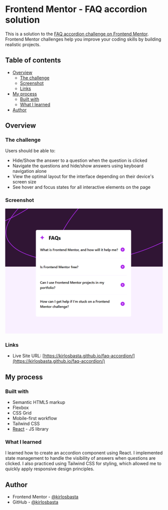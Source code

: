 # Frontend Mentor - FAQ accordion solution

This is a solution to the [FAQ accordion challenge on Frontend Mentor](https://www.frontendmentor.io/challenges/faq-accordion-wyfFdeBwBz). Frontend Mentor challenges help you improve your coding skills by building realistic projects. 

## Table of contents

- [Overview](#overview)
  - [The challenge](#the-challenge)
  - [Screenshot](#screenshot)
  - [Links](#links)
- [My process](#my-process)
  - [Built with](#built-with)
  - [What I learned](#what-i-learned)
- [Author](#author)


## Overview

### The challenge

Users should be able to:

- Hide/Show the answer to a question when the question is clicked
- Navigate the questions and hide/show answers using keyboard navigation alone
- View the optimal layout for the interface depending on their device's screen size
- See hover and focus states for all interactive elements on the page

### Screenshot

![](./public/image.png)


### Links

- Live Site URL: [https://kirlosbasta.github.io/faq-accordion/](https://kirlosbasta.github.io/faq-accordion/)

## My process

### Built with

- Semantic HTML5 markup
- Flexbox
- CSS Grid
- Mobile-first workflow
- Tailwind CSS
- [React](https://reactjs.org/) - JS library

### What I learned

I learned how to create an accordion component using React. I implemented state management to handle the visibility of answers when questions are clicked. I also practiced using Tailwind CSS for styling, which allowed me to quickly apply responsive design principles.

## Author

- Frontend Mentor - [@kirlosbasta](https://www.frontendmentor.io/profile/kirlosbasta)
- GitHub - [@kirlosbasta](https://github.com/kirlosbasta)
